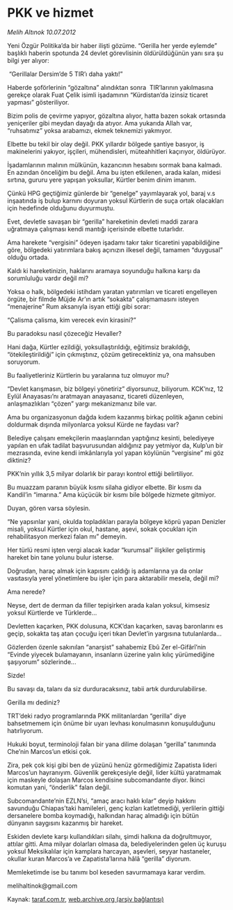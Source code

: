# PKK ve hizmet

*Melih Altınok 10.07.2012*

<div class="yazi"><p>Yeni Özgür Politika’da bir haber ilişti gözüme. “Gerilla her yerde eylemde” başlıklı haberin spotunda 24 devlet görevlisinin öldürüldüğünün yanı sıra şu bilgi yer alıyor: </p>
<p> “Gerillalar Dersim’de 5 TIR’ı daha yaktı!”</p>
<p>Haberde şoförlerinin “gözaltına” alındıktan sonra  TIR’larının yakılmasına gerekçe olarak Fuat Çelik isimli işadamının “Kürdistan’da izinsiz ticaret yapması” gösteriliyor.</p>
<p>Bizim polis de çevirme yapıyor, gözaltına alıyor, hatta bazen sokak ortasında yeniçeriler gibi meydan dayağı da atıyor. Ama yukarıda Allah var, “ruhsatımız” yoksa arabamızı, ekmek teknemizi yakmıyor.</p>
<p>Elbette bu tekil bir olay değil. PKK yıllardır bölgede şantiye basıyor, iş makinelerini yakıyor, işçileri, mühendisleri, müteahhitleri kaçırıyor, öldürüyor. </p>
<p>İşadamlarının malının mülkünün, kazancının hesabını sormak bana kalmadı. En azından önceliğim bu değil. Ama bu işten etkilenen, arada kalan, midesi sırtına, gururu yere yapışan yoksullar, Kürtler benim dinim imanım.</p>
<p>Çünkü HPG geçtiğimiz günlerde bir “genelge” yayımlayarak yol, baraj v.s inşaatında iş bulup karnını doyuran yoksul Kürtlerin de suça ortak olacakları için hedefinde olduğunu duyurmuştu.</p>
<p>Evet, devletle savaşan bir “gerilla” hareketinin devleti maddi zarara uğratmaya çalışması kendi mantığı içerisinde elbette tutarlıdır. </p>
<p>Ama harekete “vergisini” ödeyen işadamı takır takır ticaretini yapabildiğine göre, bölgedeki yatırımlara bakış açınızın ilkesel değil, tamamen “duygusal” olduğu ortada.</p>
<p>Kaldı ki hareketinizin, haklarını aramaya soyunduğu halkına karşı da sorumluluğu vardır değil mi?</p>
<p>Yoksa o halk, bölgedeki istihdam yaratan yatırımları ve ticareti engelleyen örgüte, bir filmde Müjde Ar’ın artık “sokakta” çalışmamasını isteyen “menajerine” Rum aksanıyla isyan ettiği gibi sorar:</p>
<p>“Çalisma çalisma, kim verecek evin kirasini?”</p>
<p>Bu paradoksu nasıl çözeceğiz Hevaller?</p>
<p>Hani dağa, Kürtler ezildiği, yoksullaştırıldığı, eğitimsiz bırakıldığı, “ötekileştirildiği” için çıkmıştınız, çözüm getirecektiniz ya, ona mahsuben soruyorum.</p>
<p>Bu faaliyetleriniz Kürtlerin bu yaralarına tuz olmuyor mu? </p>
<p>“Devlet karışmasın, biz bölgeyi yönetiriz” diyorsunuz, biliyorum. KCK’nız, 12 Eylül Anayasası’nı aratmayan anayasanız, ticareti düzenleyen, anlaşmazlıkları “çözen” yargı mekanizmanız bile var.</p>
<p>Ama bu organizasyonun dağda kıdem kazanmış birkaç politik ağanın cebini doldurmak dışında milyonlarca yoksul Kürde ne faydası var? </p>
<p>Belediye çalışanı emekçilerin maaşlarından yaptığınız kesinti, belediyeye yapılan en ufak tadilat başvurusundan aldığınız pay yetmiyor da, Kulp’un bir mezrasında, evine kendi imkânlarıyla yol yapan köylünün “vergisine” mi göz diktiniz?</p>
<p>PKK’nin yıllık 3,5 milyar dolarlık bir parayı kontrol ettiği belirtiliyor.</p>
<p>Bu muazzam paranın büyük kısmı silaha gidiyor elbette. Bir kısmı da Kandil’in “imarına.” Ama küçücük bir kısmı bile bölgede hizmete gitmiyor. </p>
<p>Duyan, gören varsa söylesin.</p>
<p>“Ne yapsınlar yani, okulda topladıkları parayla bölgeye köprü yapan Denizler misali, yoksul Kürtler için okul, hastane, aşevi, sokak çocukları için rehabilitasyon merkezi falan mı” demeyin. </p>
<p>Her türlü resmi işten vergi alacak kadar “kurumsal” ilişkiler geliştirmiş hareket bin tane yolunu bulur isterse. </p>
<p>Doğrudan, haraç almak için kapısını çaldığı iş adamlarına ya da onlar vasıtasıyla yerel yönetimlere bu işler için para aktarabilir mesela, değil mi?</p>
<p>Ama nerede? </p>
<p>Neyse, dert de derman da filler tepişirken arada kalan yoksul, kimsesiz yoksul Kürtlerde ve Türklerde... </p>
<p>Devletten kaçarken, PKK dolusuna, KCK’dan kaçarken, savaş baronlarını es geçip, sokakta taş atan çocuğu içeri tıkan Devlet’in yargısına tutulanlarda...</p>
<p>Gözlerden özenle sakınılan “anarşist” sahabemiz Ebû Zer el-Gifârî’nin “Evinde yiyecek bulamayanın, insanların üzerine yalın kılıç yürümediğine şaşıyorum” sözlerinde...</p>
<p>Sizde!</p>
<p>Bu savaşı da, talanı da siz durduracaksınız, tabii artık durdurulabilirse.</p>
<p>Gerilla mı dediniz?</p>
<p>TRT’deki radyo programlarında PKK militanlardan “gerilla” diye bahsetmemem için önüme bir uyarı levhası konulmasının konuşulduğunu hatırlıyorum.</p>
<p>Hukuki boyut, terminoloji falan bir yana dilime dolaşan “gerilla” tanımında Che’nin Marcos’un etkisi çok. </p>
<p>Zira, pek çok kişi gibi ben de yüzünü henüz görmediğimiz Zapatista lideri Marcos’un hayranıyım. Güvenlik gerekçesiyle değil, lider kültü yaratmamak için maskeyle dolaşan Marcos kendisine subcomandante diyor. İkinci komutan yani, “önderlik” falan değil.</p>
<p>Subcomandante’nin EZLN’si, “amaç aracı haklı kılar” deyip hakkını savunduğu Chiapas’taki hamileleri, genç kızları katletmediği, yerlilerin gittiği dersanelere bomba koymadığı, halkından haraç almadığı için bütün dünyanın saygısını kazanmış bir hareket. </p>
<p>Eskiden devlete karşı kullandıkları silahı, şimdi halkına da doğrultmuyor, attılar gitti. Ama milyar dolarları olmasa da, belediyelerinden gelen üç kuruşu yoksul Meksikalılar için kamplara harcayan, aşevleri, seyyar hastaneler, okullar kuran Marcos’a ve Zapatista’larına hâlâ “gerilla” diyorum.</p>
<p>Memleketimde ise bu tanımı bol keseden savurmamaya karar verdim.</p>
<p>melihaltinok@gmail.com</p>
</div>

Kaynak: [taraf.com.tr](http://www.taraf.com.tr/melih-altinok/makale-pkk-ve-hizmet.htm), [web.archive.org (arşiv bağlantısı)](http://web.archive.org/web/20131115044534/http://www.taraf.com.tr/melih-altinok/makale-pkk-ve-hizmet.htm)
